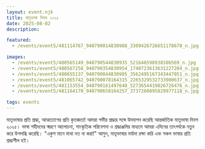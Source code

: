 ```yaml
---
layout: event.njk
title: মাতৃভাষা দিবস ২০২৫
date: 2025-08-02
description: 

featured:
  - /events/event5/481114767_940790014830988_3309426726651178678_n.jpg 

images:
  - /events/event5/480565149_940790544830935_521646598938106569_n.jpg 
  - /events/event5/480567258_940790354830954_1740723613631227204_n.jpg 
  - /events/event5/480655137_940790044830985_3562495167343447051_n.jpg 
  - /events/event5/481065742_940790078164315_2265329532733900637_n.jpg 
  - /events/event5/481153554_940790161497640_5273654419026726476_n.jpg 
  - /events/event5/481164170_940790658164257_3737260895829977118_n.jpg

tags: events
---
```

মাতৃভাষার প্রতি শ্রদ্ধা, আত্মত্যাগের প্রতি কৃতজ্ঞতা!
আমরা গভীর শ্রদ্ধার সঙ্গে উদযাপন করেছি আন্তর্জাতিক মাতৃভাষা দিবস ২০২৫। ভাষা শহীদদের স্মরণে আলোচনা, সাংস্কৃতিক পরিবেশনা ও শ্রদ্ধাঞ্জলির মাধ্যমে আমরা এদিনের তাৎপর্যকে নতুন করে উপলব্ধি করেছি।
"একুশ মানে মাথা নত না করা!"
আসুন, মাতৃভাষার মর্যাদা রক্ষা করি এবং সকল ভাষার প্রতি শ্রদ্ধাশীল হই।